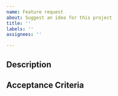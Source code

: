 ```yaml
---
name: Feature request
about: Suggest an idea for this project
title: ''
labels: ''
assignees: ''

---
```


## Description


## Acceptance Criteria

